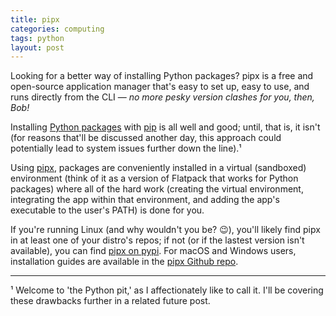 ```yaml
---
title: pipx
categories: computing
tags: python
layout: post
---
```


Looking for a better way of installing Python packages? pipx is a free and open-source application manager that's easy to set up, easy to use, and runs directly from the CLI — _no more pesky version clashes for you, then, Bob!_

Installing [Python packages](https://packaging.python.org/en/latest/) with [pip](https://pip.pypa.io/en/stable/) is all well and good; until, that is, it isn't (for reasons that'll be discussed another day, this approach could potentially lead to system issues further down the line).¹

Using [pipx](https://pypa.github.io/pipx/), packages are conveniently installed in a virtual (sandboxed) environment (think of it as a version of Flatpack that works for Python packages) where all of the hard work (creating the virtual environment, integrating the app within that environment, and adding the app's executable to the user's PATH) is done for you.

If you're running Linux (and why wouldn't you be? 😉), you'll likely find pipx in at least one of your distro's repos; if not (or if the lastest version isn't available), you can find [pipx on pypi](https://pypi.org/project/pipx/). For macOS and Windows users, installation guides are available in the [pipx Github repo](https://github.com/pypa/pipx).

---

¹ Welcome to 'the Python pit,' as I affectionately like to call it. I'll be covering these drawbacks further in a related future post.



